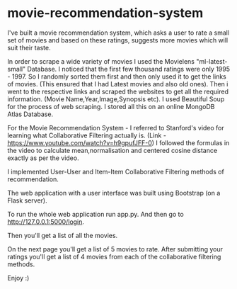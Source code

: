 # movie-recommendation-system

I've built a movie recommendation system, which asks a user to rate a small set of movies and based on these ratings, suggests more movies which will suit their taste.

In order to scrape a wide variety of movies I used the Movielens "ml-latest-small" Database. I noticed that the first few thousand ratings were only 1995 - 1997. So I randomly sorted them first and then only used it to get the links of movies. (This ensured that I had Latest movies and also old ones). Then i went to the respective links and scraped the websites to get all the required information. (Movie Name,Year,Image,Synopsis etc). I used Beautiful Soup for the process of web scraping. I stored all this on an online MongoDB Atlas Database.

For the Movie Recommendation System - 
I referred to Stanford's video for learning what Collaborative Filtering actually is. (Link - https://www.youtube.com/watch?v=h9gpufJFF-0)
I followed the formulas in the video to calculate mean,normalisation and centered cosine distance exactly as per the video.

I implemented User-User and Item-Item Collaborative Filtering methods of recommendation.

The web application with a user interface was built using Bootstrap (on a Flask server). 

To run the whole web application run app.py. And then go to http://127.0.0.1:5000/login.

Then you'll get a list of all the movies.

On the next page you'll get a list of 5 movies to rate. After submitting your ratings you'll get a list of 4 movies from each of the collaborative filtering methods.

Enjoy :)
